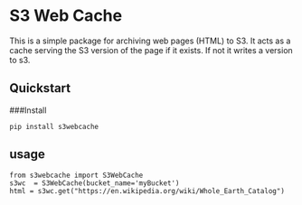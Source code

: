 # S3 Web Cache
This is a simple package for archiving web pages (HTML) to S3. It acts as a cache serving the S3 version of the page if it exists. If not it writes a version to s3.

## Quickstart

###Install

`pip install s3webcache`

## usage

```
from s3webcache import S3WebCache
s3wc  = S3WebCache(bucket_name='myBucket')   
html = s3wc.get("https://en.wikipedia.org/wiki/Whole_Earth_Catalog")
```
